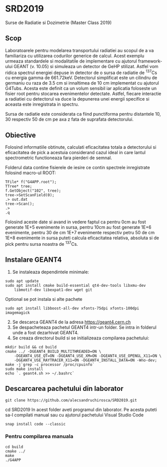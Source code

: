 # SRD2019
Surse de Radiatie si Dozimetrie (Master Class 2019)

## Scop
Laboratoarele pentru modelarea transportului radiatiei au scopul de a va familiariza cu utilizarea codurilor generice de calcul. Acest exemplu urmeaza standardele si modalitatile de implementare cu ajutorul framework-ului GEANT (v. 10.05) si simuleaza un detector de GeHP stilizat. Astfel vom ridica spectrul energiei depuse in detector de o sursa de radiatie de <sup>137</sup>Cs cu energia gamma de 661.72keV.
Detectorul simplificat este un cilindru de germaniu cu raza de 3.5 cm si innaltimea de 10 cm implementat cu ajutorul G4Tubs. Acesta este definit ca un volum sensibil iar aplicatia foloseste un fisier root pentru stocarea evenimentelor detectate. Astfel, fiecare interactie a radiatiei cu detectorul va duce la depunerea unei energii  specifice si aceasta este inregistrata in spectru.

Sursa de radiatie este considerata ca fiind punctiforma pentru distantele 10, 30 respectiv 50 de cm pe axa z fata de suprafata detectorului.

## Obiective

Folosind informatiile obtinute, calculati eficacitatea totala a detectorului si eficacitatea de pick a acestuia considerand cazul ideal in care lantul spectrometric functioneaza fara pierderi de semnal.

Folderul data contine fisierele de iesire ce contin spectrele inregistrate folosind macro-ul ROOT:

```
TFile* f("G4APP.root");
TTree* tree;
f.GetObject("102", tree);
tree->SetScanField(0);
.> out.dat
tree->Scan();
.>
.q
```

Folosind aceste date si avand in vedere faptul ca pentru 0cm au fost generate 1E+5 evenimente in sursa, pentru 10cm au fost generate 1E+6 evenimente, pentru 30 de cm 1E+7 evenimente respectiv petru 50 de cm 1E+8 evenimente in sursa puteti calcula eficacitatea relativa, absoluta si de pick pentru sursa noastra de <sup>137</sup>Cs.

## Instalare GEANT4

1. Se instaleaza dependintele minimale:
```
sudo apt update
sudo apt install cmake build-essential qt4-dev-tools libxmu-dev 
    libmotif-dev libexpat1-dev wget git

```
Optional se pot instala si alte pachete
```
sudo apt install libboost-all-dev xfonts-75dpi xfonts-100dpi imagemagick
```

2. Se descarca GEANT4 de la adresa https://geant4.cern.ch
3. Se despacheteaza pachetul GEANT4 intr-un folder. Se intra in folderul unde a fost dezarhivat GEANT4.
4. Se creaza directorul build si se initializeaza compilarea pachetului:
```
mkdir build && cd build
cmake ../ -DGEANT4_BUILD_MULTITHREADED=ON \
    -DGEANT4_USE_QT=ON -DGEANT4_USE_XM=ON -DGEANT4_USE_OPENGL_X11=ON \
    -DGEANT4_USE_RAYTRACER_X11=ON -DGEANT4_INSTALL_DATA=ON -Wno-dev;
make -j`grep -c processor /proc/cpuinfo`
sudo make install
echo `. geant4.sh >> ~/.bashrc`

```

## Descarcarea pachetului din laborator

```
git clone https://github.com/alecsandruchirosca/SRD2019.git
```

cd SRD2019
In acest folder aveti programul din laborator. Pe acesta puteti sa-l compilati manual sau cu ajutorul pachetului Visual Studio Code
```
snap install code --classic
```


### Pentru compilarea manuala

``` 
cd build
cmake ../
make 
./G4APP
```



